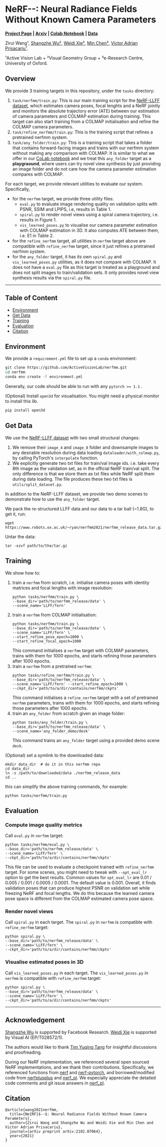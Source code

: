 # NeRF--: Neural Radiance Fields Without Known Camera Parameters

**[Project Page](https://nerfmm.active.vision/) | [Arxiv](https://arxiv.org/abs/2102.07064) | [Colab Notebook](https://colab.research.google.com/drive/1pRljG5lYj_dgNG_sMRyH2EKbpq3OezvK?usp=sharing) | [Data](https://www.robots.ox.ac.uk/~ryan/nerfmm2021/nerfmm_release_data.tar.gz)**

Zirui Wang¹, 
[Shangzhe Wu²](http://elliottwu.com), 
[Weidi Xie²](https://weidixie.github.io/weidi-personal-webpage/), 
[Min Chen³](https://sites.google.com/site/drminchen/home), 
[Victor Adrian Prisacariu¹](http://www.robots.ox.ac.uk/~victor/). 

¹Active Vision Lab + ²Visual Geometry Group + ³e-Research Centre, University of Oxford.

## Overview
We provide 3 training targets in this repository, under the `tasks` directory:
1. `task/nerfmm/train.py`: This is our main training script for the [NeRF-LLFF dataset](https://drive.google.com/drive/folders/128yBriW1IG_3NJ5Rp7APSTZsJqdJdfc1), which estimates camera poses, focal lenghts and a NeRF jointly and monitors the absolute trajectory error (ATE) between our estimation of camera parameters and COLMAP estimation during training. This target can also start training from a COLMAP initialisation and refine the COLMAP camera parameters.
2. `task/refine_nerfmm/train.py`: This is the training script that refines a pretrained nerfmm system.
3. `task/any_folder/train.py`: This is a training script that takes a folder that contains forward-facing images and trains with our nerfmm system without making any comparison with COLMAP. It is similar to what we offer in our [CoLab notebook](TODO) and we treat this `any_folder` target as a **playgraound**, where users can try novel view synthesis by just providing an image folder and do not care how the camera parameter estimation compares with COLMAP. 

For each target, we provide relevant utilities to evaluate our system. Specifically, 
- for the `nerfmm` target, we provide three utility files:
    - `eval.py` to evaluate image rendering quality on validation splits with PSNR, SSIM and LPIPS, i.e, results in Table 1.
    - `spiral.py` to render novel views using a spiral camera trajectory, i.e. results in Figure 1.
    - `vis_learned_poses.py` to visualise our camera parameter estimation with COLMAP estimation in 3D. It also computes ATE between them, i.e. E1 in Table 2.
- for the `refine_nerfmm` target, all utilities in `nerfmm` target above are compatible with `refine_nerfmm` target, since it just refines a pretrained nerfmm system.
- for the `any_folder` target, it has its own `spiral.py` and `vis_learned_poses.py` utilities, as it does not compare with COLMAP. It does not have a `eval.py` file as this target is treated as a playground and does not split images to train/validation sets. It only provides novel view synthesis results via the `spiral.py` file.
    
---

## Table of Content
- [Environment](#Environment)
- [Get Data](#Get-Data)
- [Training](#Training)
- [Evaluation](#Evaluation)
- [Citation](#citation)

## Environment

We provide a `requirement.yml` file to set up a `conda` environment:

```sh
git clone https://github.com/ActiveVisionLab/nerfmm.git
cd nerfmm
conda env create -f environment.yml
```

Generally, our code should be able to run with any `pytorch >= 1.1` .

(Optional) Install `open3d` for visualisation. You might need a physical monitor to install this lib.
```sh
pip install open3d
```

## Get Data
We use the [NeRF-LLFF dataset](https://drive.google.com/drive/folders/128yBriW1IG_3NJ5Rp7APSTZsJqdJdfc1) with two small structural changes: 
1. We remove their `image_4` and `image_8` folder and downsample images to any desirable resolution during data loading `dataloader/with_colmap.py`, by calling PyTorch's `interpolate` function.
2. We explicitly generate two txt files for train/val image ids. i.e. take every 8th image as the validation set, as in the official NeRF train/val split. The only difference is that we store them as txt files while NeRF split them during data loading. The file produces these two txt files is `utils/split_dataset.py`.

In addition to the NeRF-LLFF dataset, we provide two demo scenes to demonstrate how to use the `any_folder` target.
   
We pack the re-structured LLFF data and our data to a tar ball (~1.8G), to get it, run:
```shell
wget https://www.robots.ox.ac.uk/~ryan/nerfmm2021/nerfmm_release_data.tar.gz
```

Untar the data:
```
tar -xzvf path/to/the/tar.gz
```

## Training
We show how to:
1. train a `nerfmm` from scratch, i.e. initialise camera poses with identity matrices and focal lengths with image resolution:
    ```shell
   python tasks/nerfmm/train.py \
   --base_dir='path/to/nerfmm_release/data' \
   --scene_name='LLFF/fern'
    ```
2. train a `nerfmm` from COLMAP initialisation:
    ```shell
    python tasks/nerfmm/train.py \
   --base_dir='path/to/nerfmm_release/data' \
   --scene_name='LLFF/fern' \
   --start_refine_pose_epoch=1000 \
   --start_refine_focal_epoch=1000
    ```
   This command initialises a `nerfmm` target with COLMAP parameters, trains with them for 1000 epochs, and starts refining those parameters after 1000 epochs. 
3. train a `nerfmm` from a pretrained `nerfmm`:
    ```shell
    python tasks/refine_nerfmm/train.py \
   --base_dir='path/to/nerfmm_release/data' \
   --scene_name='LLFF/fern' --start_refine_epoch=1000 \
   --ckpt_dir='path/to/a/dir/contains/nerfmm/ckpts'
    ```
   This command initialises a `refine_nerfmm` target with a set of pretrained `nerfmm` parameters, trains with them for 1000 epochs, and starts refining those parameters after 1000 epochs.
4. train an `any_folder` from scratch given an image folder:
    ```shell
    python tasks/any_folder/train.py \
   --base_dir='path/to/nerfmm_release/data' \
   --scene_name='any_folder_demo/desk'
    ```
   This command trains an `any_folder` target using a provided demo scene `desk`. 

(Optional) set a symlink to the downloaded data:
```shell
mkdir data_dir  # do it in this nerfmm repo
cd data_dir
ln -s /path/to/downloaded/data ./nerfmm_release_data
cd ..
```
this can simplify the above training commands, for example:
```shell
python tasks/nerfmm/train.py
```

## Evaluation
### Compute image quality metrics
Call `eval.py` in `nerfmm` target:
```shell
python tasks/nerfmm/eval.py \
--base_dir='path/to/nerfmm_release/data' \
--scene_name='LLFF/fern' \
--ckpt_dir='path/to/a/dir/contains/nerfmm/ckpts'
```
This file can be used to evaluate a checkpoint trained with `refine_nerfmm` target. For some scenes, you might need to tweak with `--opt_eval_lr` option to get the best results. Common values for `opt_eval_lr` are 0.01 / 0.005 / 0.001 / 0.0005 / 0.0001. The default value is 0.001. Overall, it finds validation poses that can produce highest PSNR on validation set while freezing NeRF and focal lengths. We do this because the learned camera pose space is different from the COLMAP estimated camera pose space.

### Render novel views
Call `spiral.py` in each target. The `spiral.py` in `nerfmm` is compatible with `refine_nerfmm` target:
```shell
python spiral.py \
--base_dir='path/to/nerfmm_release/data' \
--scene_name='LLFF/fern' \
--ckpt_dir='path/to/a/dir/contains/nerfmm/ckpts'
```

### Visualise estimated poses in 3D
Call `vis_learned_poses.py` in each target. The `vis_learned_poses.py` in `nerfmm` is compatible with `refine_nerfmm` target:
```shell
python spiral.py \
--base_dir='path/to/nerfmm_release/data' \
--scene_name='LLFF/fern' \
--ckpt_dir='path/to/a/dir/contains/nerfmm/ckpts'
```

---

## Acknowledgement
[Shangzhe Wu](http://elliottwu.com) is supported by Facebook Research. [Weidi Xie](https://weidixie.github.io/weidi-personal-webpage/) is supported by Visual AI (EP/T028572/1).

The authors would like to thank
[Tim Yuqing Tang](https://scholar.google.co.uk/citations?user=kQB_dOoAAAAJ&hl=en) for insightful discussions and proofreading.
 
During our NeRF implementation, we referenced several open sourced NeRF implementations, and we thank their contributions. Specifically, we referenced functions from [nerf](https://github.com/bmild/nerf) and [nerf-pytorch](https://github.com/yenchenlin/nerf-pytorch), and borrowed/modified code from [nerfplusplus](https://github.com/Kai-46/nerfplusplus) and [nerf_pl](https://github.com/kwea123/nerf_pl). We especially appreciate the detailed code comments and git issue answers in [nerf_pl](https://github.com/kwea123/nerf_pl).

## Citation
```
@article{wang2021nerfmm,
  title={Ne{RF}$--$: Neural Radiance Fields Without Known Camera Parameters},
  author={Zirui Wang and Shangzhe Wu and Weidi Xie and Min Chen and Victor Adrian Prisacariu},
  journal={arXiv preprint arXiv:2102.07064},
  year={2021}
}
```